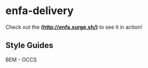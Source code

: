 # enfa-delivery
Check out the **(http://enfa.surge.sh/)** to see it in action!

## Style Guides
BEM - OCCS
